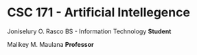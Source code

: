 # CSC 171 - Artificial Intellegence

Joniselury O. Rasco
BS - Information Technology
**Student**

Malikey M. Maulana
**Professor**

